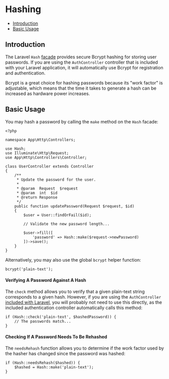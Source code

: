 # Hashing

- [Introduction](#introduction)
- [Basic Usage](#basic-usage)

<a name="introduction"></a>
## Introduction

The Laravel `Hash` [facade](/{{version}}/facades) provides secure Bcrypt hashing for storing user passwords. If you are using the `AuthController` controller that is included with your Laravel application, it will automatically use Bcrypt for registration and authentication.

Bcrypt is a great choice for hashing passwords because its "work factor" is adjustable, which means that the time it takes to generate a hash can be increased as hardware power increases.

<a name="basic-usage"></a>
## Basic Usage

You may hash a password by calling the `make` method on the `Hash` facade:

	<?php

	namespace App\Http\Controllers;

	use Hash;
	use Illuminate\Http\Request;
	use App\Http\Controllers\Controller;

	class UserController extends Controller
	{
		/**
		 * Update the password for the user.
		 *
		 * @param  Request  $request
		 * @param  int  $id
		 * @return Response
		 */
		public function updatePassword(Request $request, $id)
		{
			$user = User::findOrFail($id);

			// Validate the new password length...

			$user->fill([
				'password' => Hash::make($request->newPassword)
			])->save();
		}
	}

Alternatively, you may also use the global `bcrypt` helper function:

	bcrypt('plain-text');

#### Verifying A Password Against A Hash

The `check` method allows you to verify that a given plain-text string corresponds to a given hash. However, if you are using the `AuthController` [included with Laravel](/{{version}}/authentication), you will probably not need to use this directly, as the included authentication controller automatically calls this method:

	if (Hash::check('plain-text', $hashedPassword)) {
		// The passwords match...
	}

#### Checking If A Password Needs To Be Rehashed

The `needsRehash` function allows you to determine if the work factor used by the hasher has changed since the password was hashed:

	if (Hash::needsRehash($hashed)) {
		$hashed = Hash::make('plain-text');
	}
